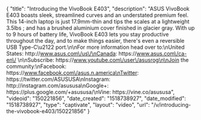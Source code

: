 {
    "title": "Introducing the VivoBook E403",
    "description": "ASUS VivoBook E403 boasts sleek, streamlined curves and an understated premium feel. This 14-inch laptop is just 17.9mm-thin and tips the scales at a lightweight 3.5lbs ; and has a brushed aluminium cover finished in glacier gray. With up to 9 hours of battery life, VivoBook E403 lets you stay productive throughout the day, and to make things easier, there's even a reversible USB Type-C\u2122 port.\n\nFor more information head over to:\nUnited States: http:\/\/www.asus.com\/us\/\nCanada: https:\/\/www.asus.com\/ca-en\/ \n\nSubscribe: https:\/\/www.youtube.com\/user\/asusrog\n\nJoin the community:\nFacebook: https:\/\/www.facebook.com\/asus.n.america\nTwitter: https:\/\/twitter.com\/ASUSUSA\nInstagram: http:\/\/instagram.com\/asususa\nGoogle+: https:\/\/plus.google.com\/+asususa\/\nVine: https:\/\/vine.co\/asususa",
    "videoid": "150221856",
    "date_created": "1518738927",
    "date_modified": "1518738927",
    "type": "captivate",
    "layout": "video",
    "url": "\/v\/introducing-the-vivobook-e403\/150221856"
}